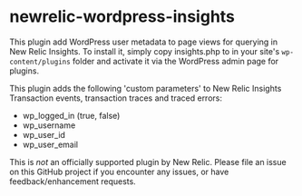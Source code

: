 newrelic-wordpress-insights
===========================

This plugin add WordPress user metadata to page views for querying in New Relic Insights. To install it, simply copy insights.php to in your site's `wp-content/plugins` folder and activate it via the WordPress admin page for plugins. 

This plugin adds the following 'custom parameters' to New Relic Insights Transaction events, transaction traces and traced errors:
* wp_logged_in (true, false)
* wp_username
* wp_user_id
* wp_user_email

This is *not* an officially supported plugin by New Relic. Please file an issue on this GitHub project if you encounter any issues, or have feedback/enhancement requests.
